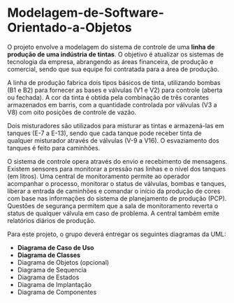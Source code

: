 # Modelagem-de-Software-Orientado-a-Objetos


O projeto envolve a modelagem do sistema de controle de uma **linha de produção de uma indústria de tintas**. O objetivo é atualizar os sistemas de tecnologia da empresa, abrangendo as áreas financeira, de produção e comercial, sendo que sua equipe foi contratada para a área de produção.

A linha de produção fabrica dois tipos básicos de tinta, utilizando bombas (B1 e B2) para fornecer as bases e válvulas (V1 e V2) para controle (aberta ou fechada). A cor da tinta é obtida pela combinação de três corantes armazenados em barris, com a quantidade controlada por válvulas (V3 a V8) com oito posições de controle de vazão.

Dois misturadores são utilizados para misturar as tintas e armazená-las em tanques (E-7 a E-13), sendo que cada tanque pode receber tinta de qualquer misturador através de válvulas (V-9 a V16). O esvaziamento dos tanques é feito para caminhões.

O sistema de controle opera através do envio e recebimento de mensagens. Existem sensores para monitorar a pressão nas linhas e o nível dos tanques (em litros). Uma central de monitoramento permite ao operador acompanhar o processo, monitorar o status de válvulas, bombas e tanques, liberar a entrada de caminhões e comandar o início da produção de cores com base nas informações do sistema de planejamento de produção (PCP). Questões de segurança permitem que a sala de monitoramento reverta o status de qualquer válvula em caso de problema. A central também emite relatórios diários de produção.

Para este projeto, o grupo deverá entregar os seguintes diagramas da UML:

*   **Diagrama de Caso de Uso**
*   **Diagrama de Classes**
*   Diagrama de Objetos (opcional)
*   Diagrama de Sequencia
*   Diagrama de Estados
*   Diagrama de Implantação
*   Diagrama de Componentes
